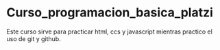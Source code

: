 # Curso_programacion_basica_platzi
Este curso sirve para practicar html, ccs y javascript mientras practico el uso de git y github.
